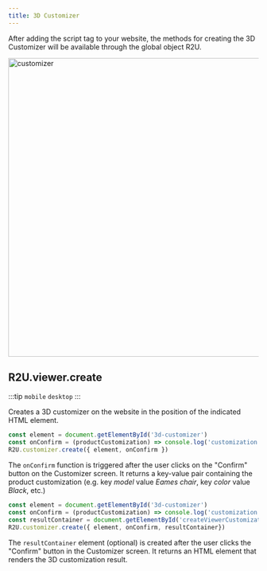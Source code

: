 ```yaml
---
title: 3D Customizer
---
```


After adding the script tag to your website, the methods for creating the 3D Customizer will be available through the global object R2U.

<div>
  <p float="left">
    <img src="https://storage.googleapis.com/r2u-sdk-bucket/documentation/customizer.gif" title="customizer" width="600"/>
  </p>
</div>

## R2U.viewer.create

:::tip `mobile` `desktop`
:::

Creates a 3D customizer on the website in the position of the indicated HTML element.

```typescript
const element = document.getElementById('3d-customizer')
const onConfirm = (productCustomization) => console.log('customization selected', productCustomization)
R2U.customizer.create({ element, onConfirm })
```

The `onConfirm` function is triggered after the user clicks on the "Confirm" button on the Customizer screen. It returns a key-value pair containing the product customization (e.g. key _model_ value _Eames chair_, key _color_ value _Black_, etc.)

```typescript
const element = document.getElementById('3d-customizer')
const onConfirm = (productCustomization) => console.log('customization selected', productCustomization)
const resultContainer = document.getElementById('createViewerCustomization')
R2U.customizer.create({ element, onConfirm, resultContainer})
```
The `resultContainer` element (optional) is created after the user clicks the "Confirm" button in the Customizer screen. It returns an HTML element that renders the 3D customization result.
